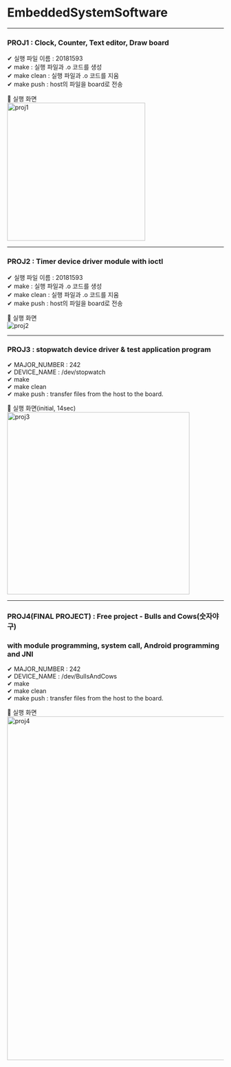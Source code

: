 # EmbeddedSystemSoftware  
---------------------------------------------
### PROJ1 : Clock, Counter, Text editor, Draw board  

&#10004; 실행 파일 이름 : 20181593    
&#10004; make : 실행 파일과 .o 코드를 생성  
&#10004; make clean : 실행 파일과 .o 코드를 지움  
&#10004; make push : host의 파일을 board로 전송  
  
&#128154;  실행 화면  
<img width="321" alt="proj1" src="https://user-images.githubusercontent.com/78426705/125082966-c965ac80-e102-11eb-9521-36f8c00c496c.PNG">  
 
   ---------------------------------------------
### PROJ2 : Timer device driver module with ioctl

&#10004; 실행 파일 이름 : 20181593    
&#10004; make : 실행 파일과 .o 코드를 생성  
&#10004; make clean : 실행 파일과 .o 코드를 지움  
&#10004; make push : host의 파일을 board로 전송  
  
&#128154;  실행 화면  
![proj2](https://user-images.githubusercontent.com/78426705/125085303-66294980-e105-11eb-9b72-c489c04d263c.jpg)
    
 ---------------------------------------------
### PROJ3 : stopwatch device driver & test application program

&#10004; MAJOR_NUMBER : 242  
&#10004; DEVICE_NAME : /dev/stopwatch     
&#10004; make    
&#10004; make clean   
&#10004; make push : transfer files from the host to the board.    
 
&#128154;  실행 화면(initial, 14sec)  
<img width="424" alt="proj3" src="https://user-images.githubusercontent.com/78426705/125085497-9a9d0580-e105-11eb-97a4-3fd83f7d055f.PNG">

 ---------------------------------------------
### PROJ4(FINAL PROJECT) : Free project - Bulls and Cows(숫자야구)   
### with module programming, system call, Android programming and JNI

&#10004; MAJOR_NUMBER : 242  
&#10004; DEVICE_NAME : /dev/BullsAndCows     
&#10004; make    
&#10004; make clean   
&#10004; make push : transfer files from the host to the board.    
 
&#128154;  실행 화면   
<img width="800" alt="proj4" src="https://user-images.githubusercontent.com/78426705/125086887-03d14880-e107-11eb-8d07-c934d3a3759a.PNG">
